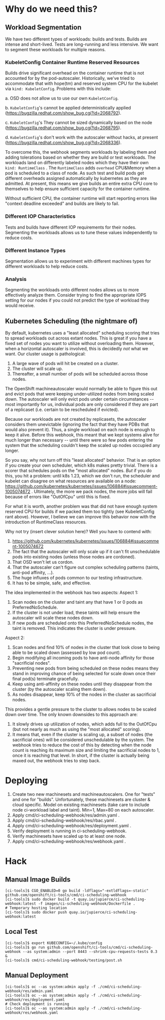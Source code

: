 # Why do we need this?

## Workload Segmentation
We have two different types of workloads: builds and tests. Builds are intense and short-lived. Tests are long-running and less intensive. We want to segment these workloads for multiple reasons.

### KubeletConfig Container Runtime Reserved Resources
Builds drive significant overhead on the container runtime that is not accounted for by the pod-autoscaler. Historically, we've tried to accommodate that with hope(tm) and reserved system CPU for the kubelet via `kind: KubeletConfig`. Problems with this include:

a. OSD does not allow us to use our own `KubeletConfig`.

b. `KubeletConfig`'s cannot be applied deterministically applied (https://bugzilla.redhat.com/show_bug.cgi?id=2068792).

c. `KubeletConfig`'s They cannot be sized dynamically based on the node (https://bugzilla.redhat.com/show_bug.cgi?id=2068795). 

d. `KubeletConfig`'s don't work with the autoscaler without hacks, at present (https://bugzilla.redhat.com/show_bug.cgi?id=2068336).

To overcome this, the webhook segments workloads by labeling them and adding tolerations based on whether they are build or test workloads. The workloads land on differently labeled nodes which they have their own `kind: RuntimeClass` . The `RuntimeClass` adds `overhead` CPU&Memory when a pod is scheduled to a class of node. As such test and build pods get different overheads assigned automatically by kubernetes as they are admitted. At present, this means we give builds an entire extra CPU core to themselves to help ensure sufficient capacity for the container runtime. 

Without sufficient CPU, the container runtime will start reporting errors like "context deadline exceeded" and builds are likely to fail.

### Different IOP Characteristics 
Tests and builds have different IOP requirements for their nodes. Segmenting the workloads allows us to tune these values independently to reduce costs.

### Different Instance Types
Segmentation allows us to experiment with different machines types for different workloads to help reduce costs.

### Analysis
Segmenting the workloads onto different nodes allows us to more effectively analyze them. Consider trying to find the appropriate IOPS setting for our nodes if you could not predict the type of workload they would receive.

## Kubernetes Scheduling (the nightmare of) 
By default, kubernetes uses a "least allocated" scheduling scoring that tries to spread workloads out across extant nodes. This is great if you have a fixed set of nodes you want to utilize without overloading them. However, when a horizontal autoscaler is involved, this is decidedly *not* what we want. Our cluster usage is pathological:

1. A large wave of pods will hit be created on a cluster. 
2. The cluster will scale up. 
3. Thereafter, a small number of pods will be scheduled across those nodes.

The OpenShift machineautoscaler would normally be able to figure this out and evict pods that were keeping under-utilized nodes from being scaled down. The autoscaler will only evict pods under certain circumstances -- most importantly for us, individual pods are only considered if they are part of a replicaset (i.e. certain to be rescheduled if evicted).

Because our workloads are not created by replicasets, the autoscaler considers them unevictable (ignoring the fact that they have PDBs that would also prevent it). Thus, a single workload on each node is enough to keep it alive. Before this webhook, this meant that we kept systems alive for much longer than necessary -- until there were so few pods entering the system that the scheduling couldn't keep the scaled up nodes occupied any longer. 

So you say, why not turn off this "least allocated" behavior. That is an option if you create your own scheduler, which k8s makes pretty trivial. There is a scorer that schedules pods on the "most allocated" nodes. *But* if you do this, you hit a problem: until k8s 1.23, which we don't run, the scheduler and kubelet can disagree on what resources are available on a node: https://github.com/kubernetes/kubernetes/issues/106884#issuecomment-1005074672 . Ultimately, the more we pack nodes, the more jobs will fail because of errors like "OutOfCpu" until this is fixed. 

For what it is worth, another problem was that did not have enough system reserved CPU for builds if we packed them too tightly (see KubeletConfig rant above). However, I believe we can improve this behavior now with the introduction of RuntimeClass resources.

Why not try (insert clever solution here)? Well you have to contend with:
1. https://github.com/kubernetes/kubernetes/issues/106884#issuecomment-1005074672
2. The fact that the autoscaler will only scale up if it can't fit unschedulable pods into existing nodes (unless those nodes are cordoned).
3. That OSD won't let us cordon.
4. That the autoscaler can't figure out complex scheduling patterns (taints, anti-pod affinity, ...).
5. The huge influxes of pods common to our testing infrastructure.
6. It has to be simple, safe, and effective. 

The idea implemented in the webhook has two aspects:
Aspect 1:
1. Scan nodes on the cluster and taint any that have 1 or 0 pods as PreferredNoSchedule.
2. If the cluster is not under load, these taints will help ensure the autoscaler will scale these nodes down.
3. If new pods are scheduled onto this PreferredNoSchedule nodes, the taint is removed. This indicates the cluster is under pressure. 

Aspect 2:
1. Scan nodes and find 10% of nodes in the cluster that look close to being able to be scaled down (assessed by low pod count).
2. Begin modifying all incoming pods to have anti-node affinity for those "sacrificial nodes".
3. Preventing new pods from being scheduled on these nodes means they stand in improving chance of being selected for scale down once their final pod(s) terminate gracefully.
4. Keep using anti-affinity on these nodes until they disappear from the cluster (by the autoscaler scaling them down).
5. As nodes disappear, keep 10% of the nodes in the cluster as sacrificial nodes.

This provides a gentle pressure to the cluster to allows nodes to be scaled down over time. The only known downsides to this approach are:
1. It slowly drives up utilization of nodes, which adds full to the OutOfCpu (but not nearly as much as using the "most allocated" scoring).
2. It means that, even if the cluster is scaling up, a subset of nodes (the sacrificial ones) will be considered unschedulable by the system. The webhook tries to reduce the cost of this by detecting when the node count is reaching its maximum size and limiting the sacrificial nodes to 1, once it is reaching that level. In short, if the cluster is actually being maxed out, the webhook tries to step back.

# Deploying
1. Create two new machinesets and machineautoscalers. One for "tests" and one for "builds". Unfortunately, these machinesets are cluster  & cloud specific. Model on existing machinesets (take care to include node ci-workload label and taint). Min=1, Max=80 on each autoscaler.
2. Apply cmd/ci-scheduling-webhook/res/admin.yaml .
3. Apply cmd/ci-scheduling-webhook/res/rbac.yaml .
4. Apply cmd/ci-scheduling-webhook/res/deployment.yaml .
5. Verify deployment is running in ci-scheduling-webhook.
6. Verify machinesets have scaled up to at least one node.
7. Apply cmd/ci-scheduling-webhook/res/webhook.yaml .

# Hack

## Manual Image Builds 
```shell
[ci-tools]$ CGO_ENABLED=0 go build -ldflags="-extldflags=-static" github.com/openshift/ci-tools/cmd/ci-scheduling-webhook
[ci-tools]$ sudo docker build -t quay.io/jupierce/ci-scheduling-webhook:latest -f images/ci-scheduling-webhook/Dockerfile .
# Temporary hosting location
[ci-tools]$ sudo docker push quay.io/jupierce/ci-scheduling-webhook:latest
```

## Local Test
```shell
[ci-tools]$ export KUBECONFIG=~/.kube/config
[ci-tools]$ go run github.com/openshift/ci-tools/cmd/ci-scheduling-webhook --as system:admin --port 8443 --shrink-cpu-requests-tests 0.3 &
[ci-tools]$ cmd/ci-scheduling-webhook/testing/post.sh
```

## Manual Deployment
```shell
[ci-tools]$ oc --as system:admin apply -f ./cmd/ci-scheduling-webhook/res/admin.yaml
[ci-tools]$ oc --as system:admin apply -f ./cmd/ci-scheduling-webhook/res/deployment.yaml
# Check deployment is running
[ci-tools]$ oc --as system:admin apply -f ./cmd/ci-scheduling-webhook/res/webhook.yaml
```
